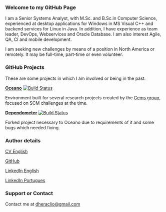 ### Welcome to my GitHub Page
I am a Senior Systems Analyst, with M.Sc. and B.Sc.in Computer Science, experienced at desktop applications for Windows in MS Visual C++ and backend services for Linux in Java.
In addition, I have experience as team leader, DevOps, Webservices and Oracle Database.
I am also interest Agile, QA, CI and mobile development.

I am seeking new challenges by means of a position in North America or remotely. 
It may be full-time, part-time or even volunteer.


### GitHub Projects
These are some projects in which I am involved or being in the past:

**[Oceano](https://github.com/gems-uff/oceano/)** [![Build Status](https://travis-ci.org/gems-uff/oceano.svg?branch=master)](https://travis-ci.org/gems-uff/oceano)

Environment built for several research projects created by the [Gems group](http://gems.ic.uff.br), focused on SCM challenges at the time.

**[Dependometer](https://github.com/dheraclio/dependometer)** [![Build Status](https://travis-ci.org/dheraclio/dependometer.svg?branch=master)](http://travis-ci.org/dheraclio/dependometer)

Forked project necessary to Oceano due to requirements of it and some bugs which needed fixing.


### Author details
[CV English](http://cvmkr.com/DcFK)

[GitHub](@dheraclio)

[LinkedIn English](www.linkedin.com/in/dheraclio/en)

[LinkedIn Portugues](www.linkedin.com/in/dheraclio)

### Support or Contact
Contact me at <dheraclio@gmail.com>
